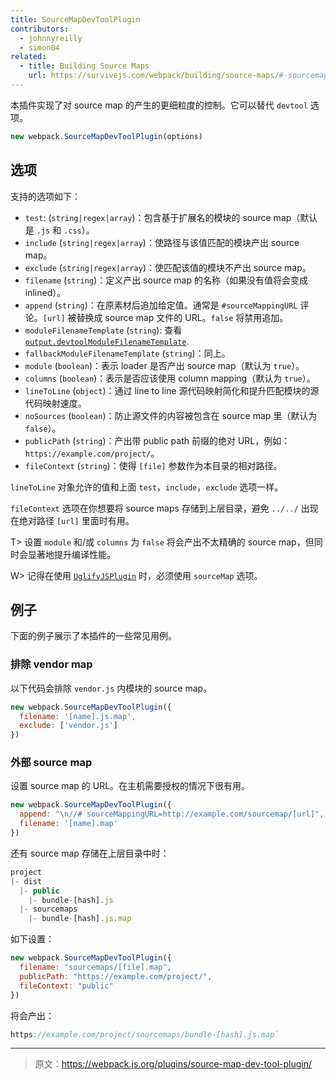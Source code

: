 ```yaml
---
title: SourceMapDevToolPlugin
contributors:
  - johnnyreilly
  - simon04
related:
  - title: Building Source Maps
    url: https://survivejs.com/webpack/building/source-maps/#-sourcemapdevtoolplugin-and-evalsourcemapdevtoolplugin-
---
```


本插件实现了对 source map 的产生的更细粒度的控制。它可以替代 `devtool` 选项。

``` js
new webpack.SourceMapDevToolPlugin(options)
```

## 选项
支持的选项如下：

- `test`: (`string|regex|array`)：包含基于扩展名的模块的 source map（默认是 `.js` 和 `.css`）。
- `include` (`string|regex|array`)：使路径与该值匹配的模块产出 source map。
- `exclude` (`string|regex|array`)：使匹配该值的模块不产出 source map。
- `filename` (`string`)：定义产出 source map 的名称（如果没有值将会变成 inlined）。
- `append` (`string`)：在原素材后追加给定值。通常是 `#sourceMappingURL` 评论。`[url]` 被替换成 source map 文件的 URL。`false` 将禁用追加。
- `moduleFilenameTemplate` (`string`): 查看 [`output.devtoolModuleFilenameTemplate`](/configuration/output/#output-devtoolmodulefilenametemplate).
- `fallbackModuleFilenameTemplate` (`string`)：同上。
- `module` (`boolean`)：表示 loader 是否产出 source map（默认为 `true`）。
- `columns` (`boolean`)：表示是否应该使用 column mapping（默认为 `true`）。
- `lineToLine` (`object`)：通过 line to line 源代码映射简化和提升匹配模块的源代码映射速度。
- `noSources` (`boolean`)：防止源文件的内容被包含在 source map 里（默认为 `false`）。
- `publicPath` (`string`)：产出带 public path 前缀的绝对 URL，例如：`https://example.com/project/`。
- `fileContext` (`string`)：使得 `[file]` 参数作为本目录的相对路径。

`lineToLine` 对象允许的值和上面 `test`，`include`，`exclude` 选项一样。

`fileContext` 选项在你想要将 source maps 存储到上层目录，避免 `../../` 出现在绝对路径 `[url]` 里面时有用。

T> 设置 `module` 和/或 `columns` 为 `false` 将会产出不太精确的 source map，但同时会显著地提升编译性能。

W> 记得在使用 [`UglifyJSPlugin`](/plugins/uglify-js-plugin) 时，必须使用 `sourceMap` 选项。

## 例子
下面的例子展示了本插件的一些常见用例。

### 排除 vendor map
以下代码会排除 `vendor.js` 内模块的 source map。

```js
new webpack.SourceMapDevToolPlugin({
  filename: '[name].js.map',
  exclude: ['vendor.js']
})
```

### 外部 source map
设置 source map 的 URL。在主机需要授权的情况下很有用。

```js
new webpack.SourceMapDevToolPlugin({
  append: "\n//# sourceMappingURL=http://example.com/sourcemap/[url]",
  filename: '[name].map'
})
```

还有 source map 存储在上层目录中时：

```js
project
|- dist
  |- public
    |- bundle-[hash].js
  |- sourcemaps
    |- bundle-[hash].js.map
```

如下设置：

```js
new webpack.SourceMapDevToolPlugin({
  filename: "sourcemaps/[file].map",
  publicPath: "https://example.com/project/",
  fileContext: "public"
})
```

将会产出：

```js
https://example.com/project/sourcemaps/bundle-[hash].js.map`
```

***

> 原文：https://webpack.js.org/plugins/source-map-dev-tool-plugin/
